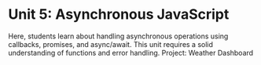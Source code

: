 # Unit 5: Asynchronous JavaScript

Here, students learn about handling asynchronous operations using callbacks, promises, and async/await. This unit requires a solid understanding of functions and error handling.
Project: Weather Dashboard